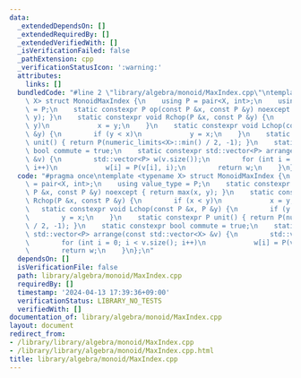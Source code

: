 ```yaml
---
data:
  _extendedDependsOn: []
  _extendedRequiredBy: []
  _extendedVerifiedWith: []
  _isVerificationFailed: false
  _pathExtension: cpp
  _verificationStatusIcon: ':warning:'
  attributes:
    links: []
  bundledCode: "#line 2 \"library/algebra/monoid/MaxIndex.cpp\"\ntemplate <typename\
    \ X> struct MonoidMaxIndex {\n    using P = pair<X, int>;\n    using value_type\
    \ = P;\n    static constexpr P op(const P &x, const P &y) noexcept { return max(x,\
    \ y); }\n    static constexpr void Rchop(P &x, const P &y) {\n        if (x <\
    \ y)\n            x = y;\n    }\n    static constexpr void Lchop(const P &x, P\
    \ &y) {\n        if (y < x)\n            y = x;\n    }\n    static constexpr P\
    \ unit() { return P(numeric_limits<X>::min() / 2, -1); }\n    static constexpr\
    \ bool commute = true;\n    static constexpr std::vector<P> arrange(const std::vector<X>\
    \ &v) {\n        std::vector<P> w(v.size());\n        for (int i = 0; i < v.size();\
    \ i++)\n            w[i] = P(v[i], i);\n        return w;\n    }\n};\n"
  code: "#pragma once\ntemplate <typename X> struct MonoidMaxIndex {\n    using P\
    \ = pair<X, int>;\n    using value_type = P;\n    static constexpr P op(const\
    \ P &x, const P &y) noexcept { return max(x, y); }\n    static constexpr void\
    \ Rchop(P &x, const P &y) {\n        if (x < y)\n            x = y;\n    }\n \
    \   static constexpr void Lchop(const P &x, P &y) {\n        if (y < x)\n    \
    \        y = x;\n    }\n    static constexpr P unit() { return P(numeric_limits<X>::min()\
    \ / 2, -1); }\n    static constexpr bool commute = true;\n    static constexpr\
    \ std::vector<P> arrange(const std::vector<X> &v) {\n        std::vector<P> w(v.size());\n\
    \        for (int i = 0; i < v.size(); i++)\n            w[i] = P(v[i], i);\n\
    \        return w;\n    }\n};\n"
  dependsOn: []
  isVerificationFile: false
  path: library/algebra/monoid/MaxIndex.cpp
  requiredBy: []
  timestamp: '2024-04-13 17:39:36+09:00'
  verificationStatus: LIBRARY_NO_TESTS
  verifiedWith: []
documentation_of: library/algebra/monoid/MaxIndex.cpp
layout: document
redirect_from:
- /library/library/algebra/monoid/MaxIndex.cpp
- /library/library/algebra/monoid/MaxIndex.cpp.html
title: library/algebra/monoid/MaxIndex.cpp
---
```

